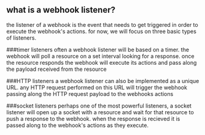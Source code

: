 
## what is a webhook listener?
the listener of a webhook is the event that needs to get triggered in order to execute the webhook's actions. for now, we will focus on three basic types of listeners.

###timer listeners
often a webhook listener will be based on a timer. the webhook will poll a resource on a set interval looking for a response. once the resource responds the webhook will execute its actions and pass along the payload received from the resource


###HTTP listeners
a webhook listener can also be implemented as a unique URL. any HTTP request performed on this URL will trigger the webhook passing along the HTTP request payload to the webhooks actions

###socket listeners
perhaps one of the most powerful listeners, a socket listener will open up a socket with a resource and wait for that resource to push a response to the webhook. when the response is recieved it is passed along to the webhook's actions as they execute.